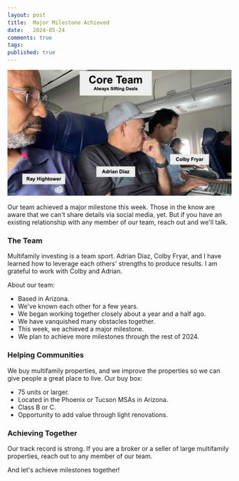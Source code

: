 ```yaml
---
layout: post
title:  Major Milestone Achieved
date:   2024-05-24
comments: true
tags: 
published: true
---
```


<img src="/images/core_team.jpg" width="600" alt="Ray Hightower, Adrian Diaz, and Colby Fryar on a flight to tour properties." title="Ray Hightower, Adrian Diaz, and Colby Fryar on a flight to tour properties." />

Our team achieved a major milestone this week. Those in the know are aware that we can't share details via social media, yet. But if you have an existing relationship with any member of our team, reach out and we'll talk.

<!--more-->

### The Team

Multifamily investing is a team sport. Adrian Diaz, Colby Fryar, and I have learned how to leverage each others' strengths to produce results. I am grateful to work with Colby and Adrian. 

About our team:
* Based in Arizona.
* We've known each other for a few years.
* We began working together closely about a year and a half ago.
* We have vanquished many obstacles together.
* This week, we achieved a major milestone.
* We plan to achieve more milestones through the rest of 2024.

### Helping Communities

We buy multifamily properties, and we improve the properties so we can give people a great place to live. Our buy box:
* 75 units or larger.
* Located in the Phoenix or Tucson MSAs in Arizona.
* Class B or C.
* Opportunity to add value through light renovations.

### Achieving Together

Our track record is strong. If you are a broker or a seller of large multifamily properties, reach out to any member of our team.

And let's achieve milestones together! 
